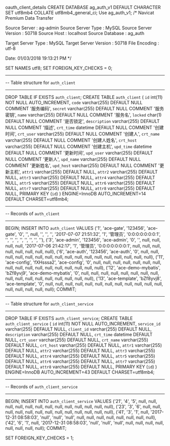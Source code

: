 oauth_client_details
CREATE DATABASE ag_auth_v1 DEFAULT CHARACTER SET utf8mb4 COLLATE utf8mb4_general_ci;
Use ag_auth_v1;
/*
 Navicat Premium Data Transfer

 Source Server         : ag-admin
 Source Server Type    : MySQL
 Source Server Version : 50718
 Source Host           : localhost
 Source Database       : ag_auth

 Target Server Type    : MySQL
 Target Server Version : 50718
 File Encoding         : utf-8

 Date: 01/03/2018 19:13:21 PM
*/

SET NAMES utf8;
SET FOREIGN_KEY_CHECKS = 0;

-- ----------------------------
--  Table structure for `auth_client`
-- ----------------------------
DROP TABLE IF EXISTS `auth_client`;
CREATE TABLE `auth_client` (
  `id` int(11) NOT NULL AUTO_INCREMENT,
  `code` varchar(255) DEFAULT NULL COMMENT '服务编码',
  `secret` varchar(255) DEFAULT NULL COMMENT '服务密钥',
  `name` varchar(255) DEFAULT NULL COMMENT '服务名',
  `locked` char(1) DEFAULT NULL COMMENT '是否锁定',
  `description` varchar(255) DEFAULT NULL COMMENT '描述',
  `crt_time` datetime DEFAULT NULL COMMENT '创建时间',
  `crt_user` varchar(255) DEFAULT NULL COMMENT '创建人',
  `crt_name` varchar(255) DEFAULT NULL COMMENT '创建人姓名',
  `crt_host` varchar(255) DEFAULT NULL COMMENT '创建主机',
  `upd_time` datetime DEFAULT NULL COMMENT '更新时间',
  `upd_user` varchar(255) DEFAULT NULL COMMENT '更新人',
  `upd_name` varchar(255) DEFAULT NULL COMMENT '更新姓名',
  `upd_host` varchar(255) DEFAULT NULL COMMENT '更新主机',
  `attr1` varchar(255) DEFAULT NULL,
  `attr2` varchar(255) DEFAULT NULL,
  `attr3` varchar(255) DEFAULT NULL,
  `attr4` varchar(255) DEFAULT NULL,
  `attr5` varchar(255) DEFAULT NULL,
  `attr6` varchar(255) DEFAULT NULL,
  `attr7` varchar(255) DEFAULT NULL,
  `attr8` varchar(255) DEFAULT NULL,
  PRIMARY KEY (`id`)
) ENGINE=InnoDB AUTO_INCREMENT=14 DEFAULT CHARSET=utf8mb4;

-- ----------------------------
--  Records of `auth_client`
-- ----------------------------
BEGIN;
INSERT INTO `auth_client` VALUES ('1', 'ace-gate', '123456', 'ace-gate', '0', '', null, '', '', '', '2017-07-07 21:51:32', '1', '管理员', '0:0:0:0:0:0:0:1', '', '', '', '', '', '', '', ''), ('3', 'ace-admin', '123456', 'ace-admin', '0', '', null, null, null, null, '2017-07-06 21:42:17', '1', '管理员', '0:0:0:0:0:0:0:1', null, null, null, null, null, null, null, null), ('6', 'ace-auth', '123456', 'ace-auth', '0', null, null, null, null, null, null, null, null, null, null, null, null, null, null, null, null, null), ('11', 'ace-config', 'fXHsssa2', 'ace-config', '0', null, null, null, null, null, null, null, null, null, null, null, null, null, null, null, null, null), ('12', 'ace-demo-mybatis', 'bZf8yvj9', 'ace-demo-mybatis', '0', null, null, null, null, null, null, null, null, null, null, null, null, null, null, null, null, null), ('13', 'ace-template', 'bZf8yvj8', 'ace-template', '0', null, null, null, null, null, null, null, null, null, null, null, null, null, null, null, null, null);
COMMIT;

-- ----------------------------
--  Table structure for `auth_client_service`
-- ----------------------------
DROP TABLE IF EXISTS `auth_client_service`;
CREATE TABLE `auth_client_service` (
  `id` int(11) NOT NULL AUTO_INCREMENT,
  `service_id` varchar(255) DEFAULT NULL,
  `client_id` varchar(255) DEFAULT NULL,
  `description` varchar(255) DEFAULT NULL,
  `crt_time` datetime DEFAULT NULL,
  `crt_user` varchar(255) DEFAULT NULL,
  `crt_name` varchar(255) DEFAULT NULL,
  `crt_host` varchar(255) DEFAULT NULL,
  `attr1` varchar(255) DEFAULT NULL,
  `attr2` varchar(255) DEFAULT NULL,
  `attr3` varchar(255) DEFAULT NULL,
  `attr4` varchar(255) DEFAULT NULL,
  `attr5` varchar(255) DEFAULT NULL,
  `attr6` varchar(255) DEFAULT NULL,
  `attr7` varchar(255) DEFAULT NULL,
  `attr8` varchar(255) DEFAULT NULL,
  PRIMARY KEY (`id`)
) ENGINE=InnoDB AUTO_INCREMENT=43 DEFAULT CHARSET=utf8mb4;

-- ----------------------------
--  Records of `auth_client_service`
-- ----------------------------
BEGIN;
INSERT INTO `auth_client_service` VALUES ('21', '4', '5', null, null, null, null, null, null, null, null, null, null, null, null, null), ('23', '3', '6', null, null, null, null, null, null, null, null, null, null, null, null, null), ('41', '3', '1', null, '2017-12-31 08:58:03', 'null', 'null', 'null', null, null, null, null, null, null, null, null), ('42', '6', '1', null, '2017-12-31 08:58:03', 'null', 'null', 'null', null, null, null, null, null, null, null, null);
COMMIT;

SET FOREIGN_KEY_CHECKS = 1;
